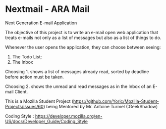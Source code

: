 Nextmail - ARA Mail
======

Next Generation E-mail Application

The objective of this project is to write an e-mail open web application that treats e-mails not only as a list of messages but also as a list of things to do.

Whenever the user opens the application, they can choose between seeing:

1. The Todo List;
2. The Inbox

Choosing 1. shows a list of messages already read, sorted by deadline before action must be taken.

Choosing 2. shows the unread and read messages as in the Inbox of an E-mail Client.

This is a Mozilla Student Project (https://github.com/Yoric/Mozilla-Student-Projects/issues/60) being Mentored by Mr. Antoine Turmel (:GeekShadow)

Coding Style : https://developer.mozilla.org/en-US/docs/Developer_Guide/Coding_Style
